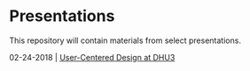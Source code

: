 # Presentations  

This repository will contain materials from select presentations.  

02-24-2018 | [User-Centered Design at DHU3](https://github.com/cderose/Presentations/blob/master/DeRose_DHU3_slides.ppt.zip)
